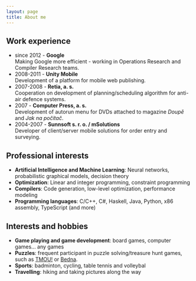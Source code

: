 ```yaml
---
layout: page
title: About me
---
```

## Work experience
* since 2012 - __Google__<br>
  Making Google more efficient - working in Operations Research and Compiler
  Research teams.
* 2008-2011 - __Unity Mobile__<br>
  Development of a platform for mobile web publishing.
* 2007-2008 - __Retia, a. s.__<br>
  Cooperation on development of planning/scheduling algorithm for anti-air
  defence systems.
* 2007 - __Computer Press, a. s.__<br>
  Development of autorun menu for DVDs attached to magazine _Doupě_ and _Jak
  na počítač_.
* 2004-2007 - __Sunnsoft s. r. o. / mSolutions__<br>
  Developer of client/server mobile solutions for order entry and surveying.

## Professional interests

* __Artificial Intelligence and Machine Learning__: Neural networks, probabilistic graphical models, decision theory
* __Optimization__: Linear and integer programming, constraint programming
* __Compilers__: Code generation, low-level optimization, performance modeling
* __Programming languages__: C/C++, C#, Haskell, Java, Python, x86 assembly, TypeScript (and more)

## Interests and hobbies

* __Game playing and game development__: board games, computer games... any games
* __Puzzles__: frequent participant in puzzle solving/treasure hunt games, such
  as [TMOU!](https://www.tmou.cz/) or [Bedna](http://bedna.org).
* __Sports__: badminton, cycling, table tennis and volleybal
* __Travelling__: hiking and taking pictures along the way
